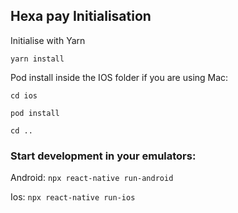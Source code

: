 ## Hexa pay Initialisation

Initialise with Yarn

```yarn install```

Pod install inside the IOS folder if you are using Mac:

``` cd ios ```

``` pod install ```

``` cd .. ```

### Start development in your emulators:

Android: ```npx react-native run-android```

Ios: ```npx react-native run-ios```

